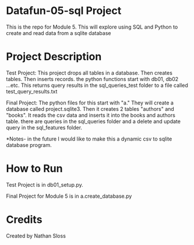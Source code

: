 # Datafun-05-sql Project

This is the repo for Module 5.   This will explore using SQL and Python to create and read data from a sqlite database


# Project Description

Test Project: This project drops all tables in a database.  Then creates tables.  Then inserts records.  the python functions start with db01, db02 ...etc.  This returns query results in the sql_queries_test folder to a file called test_query_results.txt

Final Project:  The python files for this start with "a."  They will  create a database called project.sqlite3.  Then it creates 2 tables "authors" and "books". It reads the csv data and inserts it into the books and authors table.  there are queries in the sql_queries folder and a delete and update query in the sql_features folder.  

*Notes- in the future I would like to make this a dynamic csv to sqlite database program.  


# How to Run

Test Project is in db01_setup.py.   

Final Project for Module 5 is in a.create_database.py 


# Credits

Created by Nathan Sloss
